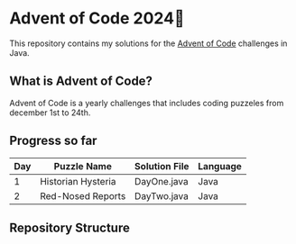 # Advent of Code 2024🎄

This repository contains my solutions for the [Advent of Code](https://adventofcode.com/) challenges in Java.

## What is Advent of Code?
Advent of Code is a yearly challenges that includes coding puzzeles from december 1st to 24th. 

## Progress so far 
| Day | Puzzle Name                | Solution File       | Language     | 
|-----|----------------------------|---------------------|--------------|
| 1   | Historian Hysteria      | DayOne.java | Java       |
| 2   | Red-Nosed Reports      | DayTwo.java  | Java       | 

##  Repository Structure
